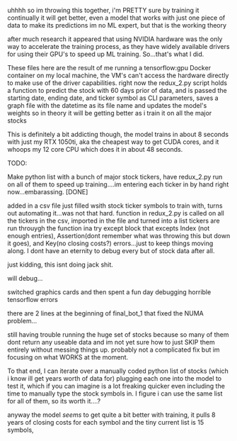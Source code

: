 uhhhh so im throwing this together, i'm PRETTY sure by training it continually it will get better, even a model that works with just one piece of data to make its predictions
im no ML expert, but that is the working theory

after much research it appeared that using NVIDIA hardware was the only way to accelerate the training process, as they have widely available drivers
for using their GPU's to speed up ML training. So...that's what I did.

These files here are the result of me running a tensorflow:gpu Docker container on my local machine, the VM's can't access the hardware directly to make use of
the driver capabilities. right now the redux_2.py script holds a function to predict the stock with 60 days prior of data, and is passed the starting date, ending date, and 
ticker symbol as CLI parameters, saves a graph file with the datetime as its file name and updates the model's weights so in theory 
it will be getting better as i train it on all the major stocks

This is definitely a bit addicting though, the model trains in about 8 seconds with just my RTX 1050ti, aka the cheapest way to get CUDA cores, and it whoops my 12 core CPU which does it in about 48 seconds. 

TODO:

Make python list with a bunch of major stock tickers, have redux_2.py run on all of them to speed up training....im entering each ticker in by hand right now...embarassing. [DONE]


added in a csv file just filled wsith stock ticker symbols to train with, turns out automating it...was not that hard.
function in redux_2.py is called on all the tickers in the csv, imported in the file and turned into a list
tickers are run throuygh the function ina  try except block that excepts Index (not enough entries), Assertion(dont remember what was throwing this but down it goes), and Key(no closing costs?) errors...just to keep things moving along. I dont have an eternity to debug every but of stock data after all. 

just kidding, this isnt doing jack shit. 

will debug...

switched graphics cards and then spent a fun day debugging horrible tensorflow errors

there are 2 lines at the beginning of final_bot_1 that fixed the NUMA problem...

still having trouble running the huge set of stocks because so many of them dont return any useable data and im not yet sure how to just SKIP them entirely
without messing things up. probably not a complicated fix but im focusing on what WORKS at the moment.

To that end, I can iterate over a manually coded python list of stocks (which i know ill get years worth of data for) plugging each one into the model to test it, 
which if you can imagine is a lot freaking quicker even including the time to manually type the stock symbols in. I figure i can use the same list for all of them, so its worth it....?

anyway the model *seems* to get quite a bit better with training, it pulls 8 years of closing costs for each symbol and the tiny current list is 15 symbols, 
